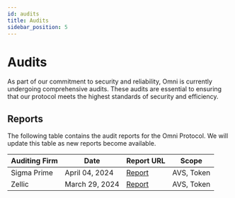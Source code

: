 ```yaml
---
id: audits
title: Audits
sidebar_position: 5
---
```


# Audits

As part of our commitment to security and reliability, Omni is currently undergoing comprehensive audits. These audits are essential to ensuring that our protocol meets the highest standards of security and efficiency.

## Reports

The following table contains the audit reports for the Omni Protocol. We will update this table as new reports become available.

| Auditing Firm | Date | Report URL | Scope |
| ------------- | ---- | ---------- | ----- |
| Sigma Prime   | April 04, 2024  | [Report](https://docs.omni.network/sigma-prime-avs.pdf) | AVS, Token |
| Zellic        | March 29, 2024  | [Report](https://docs.omni.network/zellic-avs.pdf) | AVS, Token |

